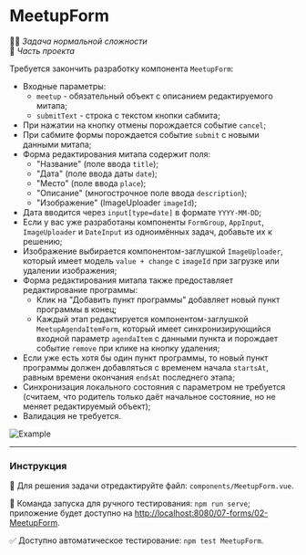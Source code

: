# MeetupForm

👷🏻 _Задача нормальной сложности_<br />
💼 _Часть проекта_

<!--start_statement-->
Требуется закончить разработку компонента `MeetupForm`:
- Входные параметры:
    - `meetup` - обязательный объект с описанием редактируемого митапа;
    - `submitText` - строка с текстом кнопки сабмита;
- При нажатии на кнопку отмены порождается событие `cancel`;
- При сабмите формы порождается событие `submit` с новыми данными митапа;
- Форма редактирования митапа содержит поля:
    - "Название" (поле ввода `title`);
    - "Дата" (поле ввода даты `date`);
    - "Место" (поле ввода `place`);
    - "Описание" (многострочное поле ввода `description`);
    - "Изображение" (ImageUploader `imageId`);
- Дата вводится через `input[type=date]` в формате `YYYY-MM-DD`;
- Если у вас уже разработаны компоненты `FormGroup`, `AppInput`, `ImageUploader` и `DateInput` из одноимённых задач, добавьте их к решению;
- Изображение выбирается компонентом-заглушкой `ImageUploader`, который имеет модель `value + change` с `imageId` при загрузке или удалении изображения;
- Форма редактирования митапа также предоставляет редактирование программы:
    - Клик на "Добавить пункт программы" добавляет новый пункт программы в конец;
    - Каждый этап редактируется компонентом-заглушкой `MeetupAgendaItemForm`, который имеет синхронизирующийся входной параметр `agendaItem` с данными пункта и порождает событие `remove` при клике на кнопку удаления; 
- Если уже есть хотя бы один пункт программы, то новый пункт программы должен добавляться с временем начала `startsAt`, равным времени окончания `endsAt` последнего этапа; 
- Синхронизация локального состояния с параметром не требуется (считаем, что родитель только даёт начальное состояние, но не меняет редактируемый объект);
- Валидация не требуется.

<img src="https://i.imgur.com/RtzPDQy.gif" alt="Example" />
<!--end_statement-->

---

### Инструкция

📝 Для решения задачи отредактируйте файл: `components/MeetupForm.vue`.

🚀 Команда запуска для ручного тестирования: `npm run serve`;<br>
приложение будет доступно на [http://localhost:8080/07-forms/02-MeetupForm](http://localhost:8080/07-forms/02-MeetupForm).

✅ Доступно автоматическое тестирование: `npm test MeetupForm`.
